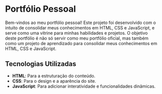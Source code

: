 # Portfólio Pessoal

Bem-vindos ao meu portfólio pessoal! Este projeto foi desenvolvido com o intuito de consolidar meus conhecimentos em HTML, CSS e JavaScript, e serve como uma vitrine para minhas habilidades e projetos. O objetivo deste portfólio é não só servir como meu portfólio oficial, mas também como um projeto de aprendizado para consolidar meus conhecimentos em HTML, CSS e JavaScript.

## Tecnologias Utilizadas
- **HTML**: Para a estruturação do conteúdo.
- **CSS**: Para o design e a aparência do site.
- **JavaScript**: Para adicionar interatividade e funcionalidades dinâmicas.



